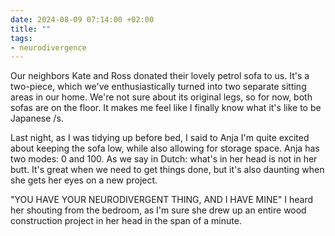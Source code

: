 ```yaml
---
date: 2024-08-09 07:14:00 +02:00
title: ""
tags:
- neurodivergence
---
```

Our neighbors Kate and Ross donated their lovely petrol sofa to us. It's a two-piece, which we've enthusiastically turned into two separate sitting areas in our home. We're not sure about its original legs, so for now, both sofas are on the floor. It makes me feel like I finally know what it's like to be Japanese /s.

Last night, as I was tidying up before bed, I said to Anja I'm quite excited about keeping the sofa low, while also allowing for storage space. Anja has two modes: 0 and 100. As we say in Dutch: what's in her head is not in her butt. It's great when we need to get things done, but it's also daunting when she gets her eyes on a new project.

"YOU HAVE YOUR NEURODIVERGENT THING, AND I HAVE MINE" I heard her shouting from the bedroom, as I'm sure she drew up an entire wood construction project in her head in the span of a minute.